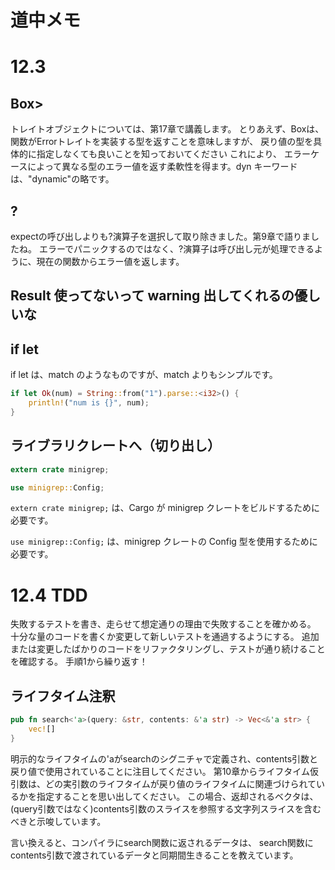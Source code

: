 # 道中メモ

# 12.3

## Box<dyn Error>>

トレイトオブジェクトについては、第17章で講義します。 とりあえず、Box<dyn Error>は、関数がErrorトレイトを実装する型を返すことを意味しますが、 戻り値の型を具体的に指定しなくても良いことを知っておいてください
これにより、 エラーケースによって異なる型のエラー値を返す柔軟性を得ます。dyn キーワードは、"dynamic"の略です。

## ?

expectの呼び出しよりも?演算子を選択して取り除きました。第9章で語りましたね。 エラーでパニックするのではなく、?演算子は呼び出し元が処理できるように、現在の関数からエラー値を返します。

## Result 使ってないって warning 出してくれるの優しいな

## if let

if let は、match のようなものですが、match よりもシンプルです。

```rust
if let Ok(num) = String::from("1").parse::<i32>() {
    println!("num is {}", num);
}
```

## ライブラリクレートへ（切り出し）

```rust
extern crate minigrep;

use minigrep::Config;
```

`extern crate minigrep;` は、Cargo が minigrep クレートをビルドするために必要です。

`use minigrep::Config;` は、minigrep クレートの Config 型を使用するために必要です。

# 12.4 TDD

失敗するテストを書き、走らせて想定通りの理由で失敗することを確かめる。
十分な量のコードを書くか変更して新しいテストを通過するようにする。
追加または変更したばかりのコードをリファクタリングし、テストが通り続けることを確認する。
手順1から繰り返す！


## ライフタイム注釈


```rust
pub fn search<'a>(query: &str, contents: &'a str) -> Vec<&'a str> {
    vec![]
}
```

明示的なライフタイムの'aがsearchのシグニチャで定義され、contents引数と戻り値で使用されていることに注目してください。 第10章からライフタイム仮引数は、どの実引数のライフタイムが戻り値のライフタイムに関連づけられているかを指定することを思い出してください。 この場合、返却されるベクタは、 (query引数ではなく)contents引数のスライスを参照する文字列スライスを含むべきと示唆しています。

言い換えると、コンパイラにsearch関数に返されるデータは、 search関数にcontents引数で渡されているデータと同期間生きることを教えています。 


